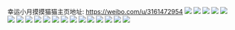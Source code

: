 幸运小月摸摸猫猫主页地址: https://weibo.com/u/3161472954 
![](https://wx4.sinaimg.cn/mw2000/bc703fbagy1h93jwyl84wj20n01ds41m.jpg) 
![](https://wx4.sinaimg.cn/mw2000/bc703fbagy1h93jx470yqj20n01dsaev.jpg) 
![](https://wx4.sinaimg.cn/mw2000/bc703fbagy1h93jwuudkcj20u013pwjk.jpg) 
![](https://wx4.sinaimg.cn/mw2000/bc703fbagy1h93jx5zreij20mz12376t.jpg) 
![](https://wx4.sinaimg.cn/mw2000/bc703fbagy1h93jx7phtpj20k00qon0e.jpg) 
![](https://wx4.sinaimg.cn/mw2000/bc703fbagy1h7e0jatqdij20n01dsgmy.jpg) 
![](https://wx4.sinaimg.cn/mw2000/bc703fbagy1h4yc9tzpddj21ds0n0nox.jpg) 
![](https://wx4.sinaimg.cn/mw2000/bc703fbagy1h4tstvz79pj20k00f0q4v.jpg) 
![](https://wx4.sinaimg.cn/mw2000/bc703fbagy1h4tf880rkij20n00bu0ul.jpg) 
![](https://wx4.sinaimg.cn/mw2000/bc703fbagy1h4tf867ma5j20n013vjyl.jpg) 
![](https://wx4.sinaimg.cn/mw2000/bc703fbagy1h4tf8525y7j20n00zqn59.jpg) 
![](https://wx4.sinaimg.cn/mw2000/bc703fbagy1h4tf8767b8j20n00logpx.jpg) 
![](https://wx4.sinaimg.cn/mw2000/bc703fbagy1h4tf86r22sj20n00fgdjt.jpg) 
![](https://wx4.sinaimg.cn/mw2000/bc703fbagy1h4tf87k7yhj20n00fk0xy.jpg) 
![](https://wx4.sinaimg.cn/mw2000/bc703fbagy1h4htqxeqi3j20mz0udjwk.jpg) 
![](https://wx4.sinaimg.cn/mw2000/bc703fbagy1h4h8njjfzfj20mz0udjwk.jpg) 
![](https://wx4.sinaimg.cn/mw2000/bc703fbagy1h49pc3zk99j20n00d6jum.jpg) 
![](https://wx4.sinaimg.cn/mw2000/bc703fbagy1h498d5l6dyj20ss2gkdmf.jpg) 
![](https://wx4.sinaimg.cn/mw2000/bc703fbagy1h48i968ipvj20ss0u0k0y.jpg) 
